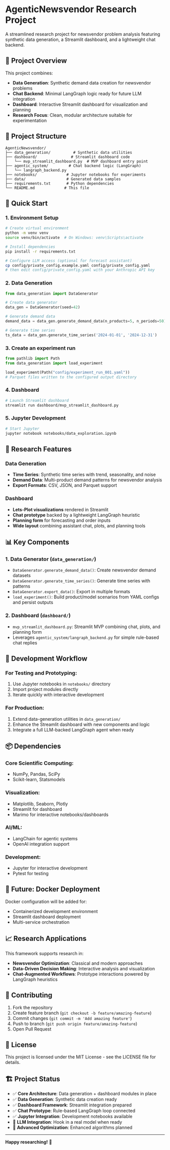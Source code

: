 # AgenticNewsvendor Research Project

A streamlined research project for newsvendor problem analysis featuring synthetic data generation, a Streamlit dashboard, and a lightweight chat backend.

## 🎯 Project Overview

This project combines:
- **Data Generation**: Synthetic demand data creation for newsvendor problems
- **Chat Backend**: Minimal LangGraph logic ready for future LLM integration
- **Dashboard**: Interactive Streamlit dashboard for visualization and planning
- **Research Focus**: Clean, modular architecture suitable for experimentation

## 📁 Project Structure

```
AgenticNewsvendor/
├── data_generation/          # Synthetic data utilities
├── dashboard/               # Streamlit dashboard code
│   └── mvp_streamlit_dashboard.py  # MVP dashboard entry point
├── agentic_system/         # Chat backend logic (LangGraph)
│   └── langraph_backend.py
├── notebooks/             # Jupyter notebooks for experiments
├── data/                  # Generated data samples
├── requirements.txt       # Python dependencies
└── README.md             # This file
```

## 🚀 Quick Start

### 1. Environment Setup

```bash
# Create virtual environment
python -m venv venv
source venv/bin/activate  # On Windows: venv\Scripts\activate

# Install dependencies
pip install -r requirements.txt

# Configure LLM access (optional for forecast assistant)
cp config/private_config.example.yaml config/private_config.yaml
# then edit config/private_config.yaml with your Anthropic API key
```

### 2. Data Generation

```python
from data_generation import DataGenerator

# Create data generator
data_gen = DataGenerator(seed=42)

# Generate demand data
demand_data = data_gen.generate_demand_data(n_products=5, n_periods=50)

# Generate time series
ts_data = data_gen.generate_time_series('2024-01-01', '2024-12-31')
```

### 3. Create an experiment run

```python
from pathlib import Path
from data_generation import load_experiment

load_experiment(Path("config/experiment_run_001.yaml"))
# Parquet files written to the configured output directory
```

### 4. Dashboard

```bash
# Launch Streamlit dashboard
streamlit run dashboard/mvp_streamlit_dashboard.py
```

### 5. Jupyter Development

```bash
# Start Jupyter
jupyter notebook notebooks/data_exploration.ipynb
```

## 🔬 Research Features

### Data Generation
- **Time Series**: Synthetic time series with trend, seasonality, and noise
- **Demand Data**: Multi-product demand patterns for newsvendor analysis
- **Export Formats**: CSV, JSON, and Parquet support

### Dashboard
- **Lets-Plot visualizations** rendered in Streamlit
- **Chat prototype** backed by a lightweight LangGraph heuristic
- **Planning form** for forecasting and order inputs
- **Wide layout** combining assistant chat, plots, and planning tools

## 📊 Key Components

### 1. Data Generator (`data_generation/`)
- `DataGenerator.generate_demand_data()`: Create newsvendor demand datasets
- `DataGenerator.generate_time_series()`: Generate time series with patterns
- `DataGenerator.export_data()`: Export in multiple formats
- `load_experiment()`: Build product/model scenarios from YAML configs and persist outputs

### 2. Dashboard (`dashboard/`)
- `mvp_streamlit_dashboard.py`: Streamlit MVP combining chat, plots, and planning form
- Leverages `agentic_system/langraph_backend.py` for simple rule-based chat replies

## 🔧 Development Workflow

### For Testing and Prototyping:
1. Use Jupyter notebooks in `notebooks/` directory
2. Import project modules directly
3. Iterate quickly with interactive development

### For Production:
1. Extend data-generation utilities in `data_generation/`
2. Enhance the Streamlit dashboard with new components and logic
3. Integrate a full LLM-backed LangGraph agent when ready

## 📦 Dependencies

### Core Scientific Computing:
- NumPy, Pandas, SciPy
- Scikit-learn, Statsmodels

### Visualization:
- Matplotlib, Seaborn, Plotly
- Streamlit for dashboard
- Marimo for interactive notebooks/dashboards

### AI/ML:
- LangChain for agentic systems
- OpenAI integration support

### Development:
- Jupyter for interactive development
- Pytest for testing

## 🐳 Future: Docker Deployment

Docker configuration will be added for:
- Containerized development environment
- Streamlit dashboard deployment  
- Multi-service orchestration

## 📈 Research Applications

This framework supports research in:
- **Newsvendor Optimization**: Classical and modern approaches
- **Data-Driven Decision Making**: Interactive analysis and visualization
- **Chat-Augmented Workflows**: Prototype interactions powered by LangGraph heuristics

## 🤝 Contributing

1. Fork the repository
2. Create feature branch (`git checkout -b feature/amazing-feature`)
3. Commit changes (`git commit -m 'Add amazing feature'`)
4. Push to branch (`git push origin feature/amazing-feature`)
5. Open Pull Request

## 📄 License

This project is licensed under the MIT License - see the LICENSE file for details.

## 🏗️ Project Status

- ✅ **Core Architecture**: Data generation + dashboard modules in place
- ✅ **Data Generation**: Synthetic data creation ready
- ✅ **Dashboard Framework**: Streamlit integration prepared
- ✅ **Chat Prototype**: Rule-based LangGraph loop connected
- ✅ **Jupyter Integration**: Development notebooks available
- 🚧 **LLM Integration**: Hook in a real model when ready
- 🚧 **Advanced Optimization**: Enhanced algorithms planned

---

**Happy researching!** 🎉

